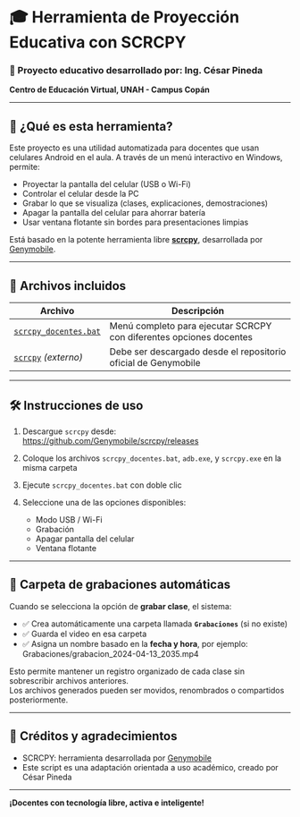 # 🎓 Herramienta de Proyección Educativa con SCRCPY

### 🚀 Proyecto educativo desarrollado por: **Ing. César Pineda**
**Centro de Educación Virtual, UNAH - Campus Copán**

---

## 📌 ¿Qué es esta herramienta?

Este proyecto es una utilidad automatizada para docentes que usan celulares Android en el aula. A través de un menú interactivo en Windows, permite:

- Proyectar la pantalla del celular (USB o Wi-Fi)
- Controlar el celular desde la PC
- Grabar lo que se visualiza (clases, explicaciones, demostraciones)
- Apagar la pantalla del celular para ahorrar batería
- Usar ventana flotante sin bordes para presentaciones limpias

Está basado en la potente herramienta libre **[scrcpy](https://github.com/Genymobile/scrcpy)**, desarrollada por [Genymobile](https://github.com/Genymobile).

---

## 🧰 Archivos incluidos

| Archivo                 | Descripción |
|------------------------------------------------------------------------|---------------------------------------------------------------------|
| [`scrcpy_docentes.bat`](./scrcpy_docentes.bat)                         | Menú completo para ejecutar SCRCPY con diferentes opciones docentes |
| [`scrcpy`](https://github.com/Genymobile/scrcpy/releases) *(externo)*  | Debe ser descargado desde el repositorio oficial de Genymobile      |

---

## 🛠️ Instrucciones de uso

1. Descargue `scrcpy` desde:  
   https://github.com/Genymobile/scrcpy/releases

2. Coloque los archivos `scrcpy_docentes.bat`, `adb.exe`, y `scrcpy.exe` en la misma carpeta

3. Ejecute `scrcpy_docentes.bat` con doble clic

4. Seleccione una de las opciones disponibles:
   - Modo USB / Wi-Fi
   - Grabación
   - Apagar pantalla del celular
   - Ventana flotante

---

## 📂 Carpeta de grabaciones automáticas

Cuando se selecciona la opción de **grabar clase**, el sistema:

- ✅ Crea automáticamente una carpeta llamada **`Grabaciones`** (si no existe)
- ✅ Guarda el video en esa carpeta
- ✅ Asigna un nombre basado en la **fecha y hora**, por ejemplo: Grabaciones/grabacion_2024-04-13_2035.mp4

Esto permite mantener un registro organizado de cada clase sin sobrescribir archivos anteriores.  
Los archivos generados pueden ser movidos, renombrados o compartidos posteriormente.

---

## 🙌 Créditos y agradecimientos

- SCRCPY: herramienta desarrollada por [Genymobile](https://github.com/Genymobile)
- Este script es una adaptación orientada a uso académico, creado por César Pineda

---

**¡Docentes con tecnología libre, activa e inteligente!**
